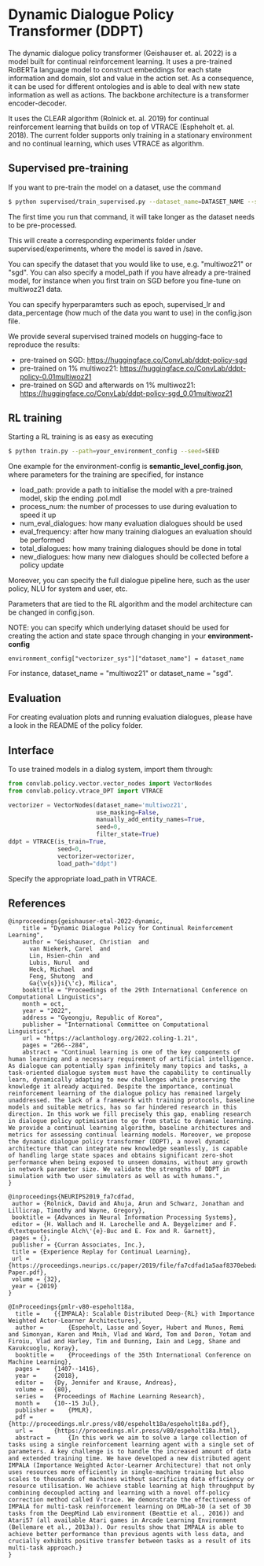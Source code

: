 # Dynamic Dialogue Policy Transformer (DDPT)

The dynamic dialogue policy transformer (Geishauser et. al. 2022) is a model built for continual reinforcement learning. It uses a pre-trained RoBERTa language model to construct embeddings for each state information and domain, slot and value in the action set. As a consequence, it can be used for different ontologies and is able to deal with new state information as well as actions. The backbone architecture is a transformer encoder-decoder.

It uses the CLEAR algorithm (Rolnick et. al. 2019) for continual reinforcement learning that builds on top of VTRACE (Espheholt et. al. 2018). The current folder supports only training in a stationary environment and no continual learning, which uses VTRACE as algorithm.

## Supervised pre-training

If you want to pre-train the model on a dataset, use the command

```sh
$ python supervised/train_supervised.py --dataset_name=DATASET_NAME --seed=SEED --model_path=""
```

The first time you run that command, it will take longer as the dataset needs to be pre-processed.

This will create a corresponding experiments folder under supervised/experiments, where the model is saved in /save.

You can specify the dataset that you would like to use, e.g. "multiwoz21" or "sgd". You can also specify a model_path if you have already a pre-trained model, for instance when you first train on SGD before you fine-tune on multiwoz21 data.

You can specify hyperparamters such as epoch, supervised_lr and data_percentage (how much of the data you want to use) in the config.json file.

We provide several supervised trained models on hugging-face to reproduce the results:

- pre-trained on SGD: https://huggingface.co/ConvLab/ddpt-policy-sgd
- pre-trained on 1% multiwoz21: https://huggingface.co/ConvLab/ddpt-policy-0.01multiwoz21
- pre-trained on SGD and afterwards on 1% multiwoz21: https://huggingface.co/ConvLab/ddpt-policy-sgd_0.01multiwoz21

## RL training

Starting a RL training is as easy as executing

```sh
$ python train.py --path=your_environment_config --seed=SEED
```

One example for the environment-config is **semantic_level_config.json**, where parameters for the training are specified, for instance

- load_path: provide a path to initialise the model with a pre-trained model, skip the ending .pol.mdl
- process_num: the number of processes to use during evaluation to speed it up
- num_eval_dialogues: how many evaluation dialogues should be used
- eval_frequency: after how many training dialogues an evaluation should be performed
- total_dialogues: how many training dialogues should be done in total
- new_dialogues: how many new dialogues should be collected before a policy update

Moreover, you can specify the full dialogue pipeline here, such as the user policy, NLU for system and user, etc.

Parameters that are tied to the RL algorithm and the model architecture can be changed in config.json.

NOTE: you can specify which underlying dataset should be used for creating the action and state space through changing in your **environment-config**

```
environment_config["vectorizer_sys"]["dataset_name"] = dataset_name
```
For instance, dataset_name = "multiwoz21" or dataset_name = "sgd".

## Evaluation

For creating evaluation plots and running evaluation dialogues, please have a look in the README of the policy folder.

## Interface

To use trained models in a dialog system, import them through:

```python
from convlab.policy.vector.vector_nodes import VectorNodes
from convlab.policy.vtrace_DPT import VTRACE

vectorizer = VectorNodes(dataset_name='multiwoz21',
                         use_masking=False,
                         manually_add_entity_names=True,
                         seed=0,
                         filter_state=True)
ddpt = VTRACE(is_train=True,
              seed=0,
              vectorizer=vectorizer,
              load_path="ddpt")
```
Specify the appropriate load_path in VTRACE.

## References

```
@inproceedings{geishauser-etal-2022-dynamic,
    title = "Dynamic Dialogue Policy for Continual Reinforcement Learning",
    author = "Geishauser, Christian  and
      van Niekerk, Carel  and
      Lin, Hsien-chin  and
      Lubis, Nurul  and
      Heck, Michael  and
      Feng, Shutong  and
      Ga{\v{s}}i{\'c}, Milica",
    booktitle = "Proceedings of the 29th International Conference on Computational Linguistics",
    month = oct,
    year = "2022",
    address = "Gyeongju, Republic of Korea",
    publisher = "International Committee on Computational Linguistics",
    url = "https://aclanthology.org/2022.coling-1.21",
    pages = "266--284",
    abstract = "Continual learning is one of the key components of human learning and a necessary requirement of artificial intelligence. As dialogue can potentially span infinitely many topics and tasks, a task-oriented dialogue system must have the capability to continually learn, dynamically adapting to new challenges while preserving the knowledge it already acquired. Despite the importance, continual reinforcement learning of the dialogue policy has remained largely unaddressed. The lack of a framework with training protocols, baseline models and suitable metrics, has so far hindered research in this direction. In this work we fill precisely this gap, enabling research in dialogue policy optimisation to go from static to dynamic learning. We provide a continual learning algorithm, baseline architectures and metrics for assessing continual learning models. Moreover, we propose the dynamic dialogue policy transformer (DDPT), a novel dynamic architecture that can integrate new knowledge seamlessly, is capable of handling large state spaces and obtains significant zero-shot performance when being exposed to unseen domains, without any growth in network parameter size. We validate the strengths of DDPT in simulation with two user simulators as well as with humans.",
}

@inproceedings{NEURIPS2019_fa7cdfad,
 author = {Rolnick, David and Ahuja, Arun and Schwarz, Jonathan and Lillicrap, Timothy and Wayne, Gregory},
 booktitle = {Advances in Neural Information Processing Systems},
 editor = {H. Wallach and H. Larochelle and A. Beygelzimer and F. d\textquotesingle Alch\'{e}-Buc and E. Fox and R. Garnett},
 pages = {},
 publisher = {Curran Associates, Inc.},
 title = {Experience Replay for Continual Learning},
 url = {https://proceedings.neurips.cc/paper/2019/file/fa7cdfad1a5aaf8370ebeda47a1ff1c3-Paper.pdf},
 volume = {32},
 year = {2019}
}

@InProceedings{pmlr-v80-espeholt18a,
  title = 	 {{IMPALA}: Scalable Distributed Deep-{RL} with Importance Weighted Actor-Learner Architectures},
  author =       {Espeholt, Lasse and Soyer, Hubert and Munos, Remi and Simonyan, Karen and Mnih, Vlad and Ward, Tom and Doron, Yotam and Firoiu, Vlad and Harley, Tim and Dunning, Iain and Legg, Shane and Kavukcuoglu, Koray},
  booktitle = 	 {Proceedings of the 35th International Conference on Machine Learning},
  pages = 	 {1407--1416},
  year = 	 {2018},
  editor = 	 {Dy, Jennifer and Krause, Andreas},
  volume = 	 {80},
  series = 	 {Proceedings of Machine Learning Research},
  month = 	 {10--15 Jul},
  publisher =    {PMLR},
  pdf = 	 {http://proceedings.mlr.press/v80/espeholt18a/espeholt18a.pdf},
  url = 	 {https://proceedings.mlr.press/v80/espeholt18a.html},
  abstract = 	 {In this work we aim to solve a large collection of tasks using a single reinforcement learning agent with a single set of parameters. A key challenge is to handle the increased amount of data and extended training time. We have developed a new distributed agent IMPALA (Importance Weighted Actor-Learner Architecture) that not only uses resources more efficiently in single-machine training but also scales to thousands of machines without sacrificing data efficiency or resource utilisation. We achieve stable learning at high throughput by combining decoupled acting and learning with a novel off-policy correction method called V-trace. We demonstrate the effectiveness of IMPALA for multi-task reinforcement learning on DMLab-30 (a set of 30 tasks from the DeepMind Lab environment (Beattie et al., 2016)) and Atari57 (all available Atari games in Arcade Learning Environment (Bellemare et al., 2013a)). Our results show that IMPALA is able to achieve better performance than previous agents with less data, and crucially exhibits positive transfer between tasks as a result of its multi-task approach.}
}

```